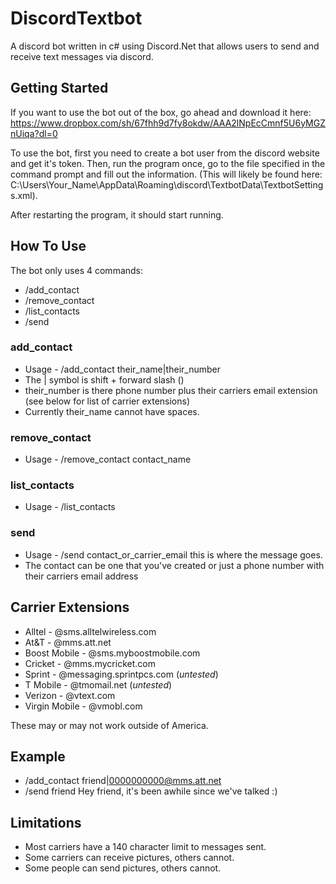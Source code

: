 # DiscordTextbot
A discord bot written in c# using Discord.Net that allows users to send and receive text messages via discord.

## Getting Started
If you want to use the bot out of the box, go ahead and download it here: <link>https://www.dropbox.com/sh/67fhh9d7fy8okdw/AAA2lNpEcCmnf5U6yMGZnUiqa?dl=0</link>

To use the bot, first you need to create a bot user from the discord website and get it's token. Then, run the program once, go to the file specified in the command prompt and fill out the information. (This will likely be found here: C:\Users\Your_Name\AppData\Roaming\discord\TextbotData\TextbotSettings.xml).

After restarting the program, it should start running.

## How To Use
The bot only uses 4 commands: 
* /add_contact
* /remove_contact
* /list_contacts
* /send

### add_contact
* Usage - /add_contact their_name|their_number
* The | symbol is shift + forward slash (\)
* their_number is there phone number plus their carriers email extension (see below for list of carrier extensions)
* Currently their_name cannot have spaces.

### remove_contact
* Usage - /remove_contact contact_name

### list_contacts
* Usage - /list_contacts

### send
* Usage - /send contact_or_carrier_email this is where the message goes.
* The contact can be one that you've created or just a phone number with their carriers email address

## Carrier Extensions
* Alltel - @sms.alltelwireless.com
* At&T - @mms.att.net
* Boost Mobile - @sms.myboostmobile.com
* Cricket - @mms.mycricket.com
* Sprint - @messaging.sprintpcs.com (*untested*)
* T Mobile - @tmomail.net (*untested*)
* Verizon - @vtext.com
* Virgin Mobile - @vmobl.com

These may or may not work outside of America.

## Example
* /add_contact friend|0000000000@mms.att.net
* /send friend Hey friend, it's been awhile since we've talked :)

## Limitations
* Most carriers have a 140 character limit to messages sent.
* Some carriers can receive pictures, others cannot.
* Some people can send pictures, others cannot.

